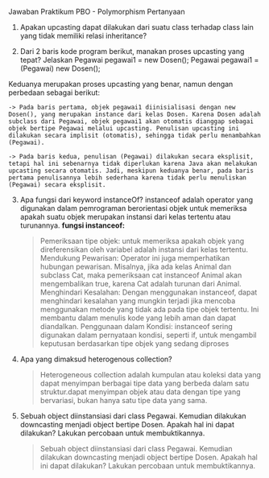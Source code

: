 Jawaban Praktikum PBO - Polymorphism
Pertanyaan
1. Apakan upcasting dapat dilakukan dari suatu class terhadap class lain yang tidak memiliki
relasi inheritance?

2. Dari 2 baris kode program berikut, manakan proses upcasting yang tepat? Jelaskan
Pegawai pegawai1 = new Dosen();
Pegawai pegawai1 = (Pegawai) new Dosen();
<!-- jawaban: -->
Keduanya merupakan proses upcasting yang benar, namun dengan perbedaan sebagai berikut:

    -> Pada baris pertama, objek pegawai1 diinisialisasi dengan new Dosen(), yang merupakan instance dari kelas Dosen. Karena Dosen adalah subclass dari Pegawai, objek pegawai1 akan otomatis dianggap sebagai objek bertipe Pegawai melalui upcasting. Penulisan upcasting ini dilakukan secara implisit (otomatis), sehingga tidak perlu menambahkan (Pegawai).

    -> Pada baris kedua, penulisan (Pegawai) dilakukan secara eksplisit, tetapi hal ini sebenarnya tidak diperlukan karena Java akan melakukan upcasting secara otomatis. Jadi, meskipun keduanya benar, pada baris pertama penulisannya lebih sederhana karena tidak perlu menuliskan (Pegawai) secara eksplisit.

3. Apa fungsi dari keyword instanceOf?
   instanceof adalah operator yang digunakan dalam pemrograman berorientasi objek         untuk memeriksa apakah suatu objek merupakan instansi dari kelas tertentu atau         turunannya.
   **fungsi instanceof:**
   >Pemeriksaan tipe objek: untuk memeriksa apakah objek yang direferensikan oleh           variabel adalah instansi dari kelas tertentu.
   >Mendukung Pewarisan: Operator ini juga memperhatikan hubungan pewarisan. Misalnya,      jika ada kelas Animal dan subclass Cat, maka pemeriksaan cat instanceof Animal         akan mengembalikan true, karena Cat adalah turunan dari Animal.
   >Menghindari Kesalahan: Dengan menggunakan instanceof, dapat menghindari kesalahan       yang mungkin terjadi jika mencoba menggunakan metode yang tidak ada pada tipe          objek tertentu. Ini membantu dalam menulis kode yang lebih aman dan dapat              diandalkan.
   >Penggunaan dalam Kondisi: instanceof sering digunakan dalam pernyataan kondisi,         seperti if, untuk mengambil keputusan berdasarkan tipe objek yang sedang diproses
4. Apa yang dimaksud heterogenous collection?
    >Heterogeneous collection adalah kumpulan atau koleksi data yang dapat menyimpan berbagai tipe data yang berbeda dalam satu struktur.dapat menyimpan objek atau data dengan tipe yang bervariasi, bukan hanya satu tipe data yang sama.
5. Sebuah object diinstansiasi dari class Pegawai. Kemudian dilakukan downcasting menjadi
object bertipe Dosen. Apakah hal ini dapat dilakukan? Lakukan percobaan untuk
membuktikannya.
    >Sebuah object diinstansiasi dari class Pegawai. Kemudian dilakukan downcasting menjadi
    object bertipe Dosen. Apakah hal ini dapat dilakukan? Lakukan percobaan untuk
    membuktikannya.
